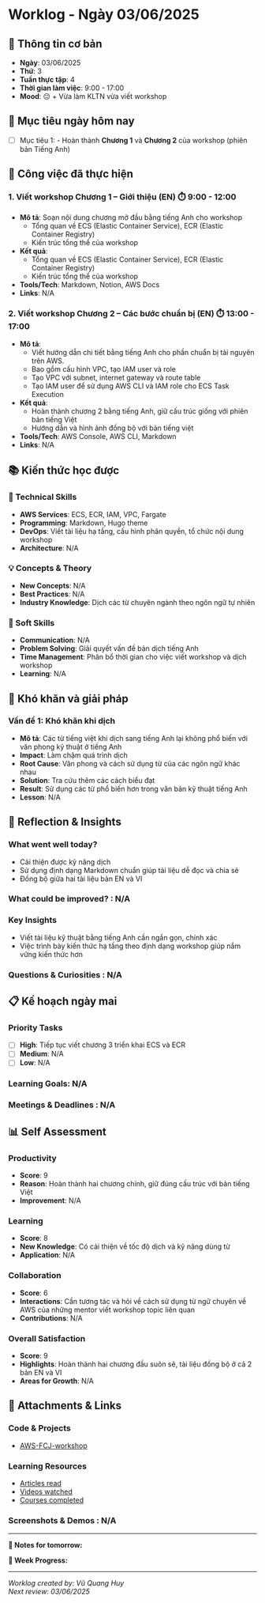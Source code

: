 # Worklog - Ngày 03/06/2025

## 📅 Thông tin cơ bản
- **Ngày**: 03/06/2025
- **Thứ**: 3
- **Tuần thực tập**: 4
- **Thời gian làm việc**: 9:00 - 17:00
- **Mood**: 😔 + Vừa làm KLTN vừa viết workshop

## 🎯 Mục tiêu ngày hôm nay
- [ ] Mục tiêu 1: - Hoàn thành **Chương 1** và **Chương 2** của workshop (phiên bản Tiếng Anh)

## 💼 Công việc đã thực hiện

### 1. Viết workshop Chương 1 – Giới thiệu (EN) ⏱️ 9:00 - 12:00
- **Mô tả**: Soạn nội dung chương mở đầu bằng tiếng Anh cho workshop
  - Tổng quan về ECS (Elastic Container Service), ECR (Elastic Container Registry)
  - Kiến trúc tổng thể của workshop
- **Kết quả**:
  - Tổng quan về ECS (Elastic Container Service), ECR (Elastic Container Registry)
  - Kiến trúc tổng thể của workshop
- **Tools/Tech**: Markdown, Notion, AWS Docs
- **Links**: N/A

### 2. Viết workshop Chương 2 – Các bước chuẩn bị (EN) ⏱️ 13:00 - 17:00
- **Mô tả**: 
  - Viết hướng dẫn chi tiết bằng tiếng Anh cho phần chuẩn bị tài nguyên trên AWS.
  - Bao gồm cấu hình VPC, tạo IAM user và role
  - Tạo VPC với subnet, internet gateway và route table
  - Tạo IAM user để sử dụng AWS CLI và IAM role cho ECS Task Execution
- **Kết quả**: 
  - Hoàn thành chương 2 bằng tiếng Anh, giữ cấu trúc giống với phiên bản tiếng Việt
  - Hướng dẫn và hình ảnh đồng bộ với bản tiếng việt
- **Tools/Tech**: AWS Console, AWS CLI, Markdown
- **Links**: N/A

## 📚 Kiến thức học được

### 🔧 Technical Skills
- **AWS Services**: ECS, ECR, IAM, VPC, Fargate  
- **Programming**: Markdown, Hugo theme
- **DevOps**: Viết tài liệu hạ tầng, cấu hình phân quyền, tổ chức nội dung workshop  
- **Architecture**: N/A

### 💡 Concepts & Theory
- **New Concepts**: N/A
- **Best Practices**: N/A
- **Industry Knowledge**: Dịch các từ chuyên ngành theo ngôn ngữ tự nhiên 

### 🤝 Soft Skills
- **Communication**: N/A
- **Problem Solving**: Giải quyết vấn đề bản dịch tiếng Anh
- **Time Management**: Phân bổ thời gian cho việc viết workshop và dịch workshop
- **Learning**: N/A

## 🚧 Khó khăn và giải pháp

### Vấn đề 1: Khó khăn khi dịch 
- **Mô tả**: Các từ tiếng việt khi dịch sang tiếng Anh lại không phổ biến với văn phong kỹ thuật ở tiếng Anh
- **Impact**: Làm chậm quá trình dịch
- **Root Cause**: Văn phong và cách sử dụng từ của các ngôn ngữ khác nhau
- **Solution**: Tra cứu thêm các cách biểu đạt
- **Result**: Sử dụng các từ phổ biến hơn trong văn bản kỹ thuật tiếng Anh
- **Lesson**: N/A

## 💭 Reflection & Insights

### What went well today?
- Cải thiện được kỹ năng dịch 
- Sử dụng định dạng Markdown chuẩn giúp tài liệu dễ đọc và chia sẻ
- Đồng bộ giữa hai tài liệu bản EN và VI

### What could be improved? : N/A

### Key Insights
- Viết tài liệu kỹ thuật bằng tiếng Anh cần ngắn gọn, chính xác
- Việc trình bày kiến thức hạ tầng theo định dạng workshop giúp nắm vững kiến thức hơn

### Questions & Curiosities : N/A

## 📋 Kế hoạch ngày mai

### Priority Tasks
- [ ] **High**: Tiếp tục viết chương 3 triển khai ECS và ECR
- [ ] **Medium**: N/A
- [ ] **Low**: N/A 

### Learning Goals: N/A

### Meetings & Deadlines : N/A

## 📊 Self Assessment

### Productivity
- **Score**: 9
- **Reason**: Hoàn thành hai chương chính, giữ đúng cấu trúc với bản tiếng Việt
- **Improvement**: N/A

### Learning
- **Score**: 8
- **New Knowledge**: Có cải thiện về tốc độ dịch và kỹ năng dùng từ
- **Application**: N/A

### Collaboration
- **Score**: 6
- **Interactions**: Cần tương tác và hỏi về cách sử dụng từ ngữ chuyên về AWS của những mentor viết workshop topic liên quan
- **Contributions**: N/A

### Overall Satisfaction
- **Score**: 9 
- **Highlights**: Hoàn thành hai chương đầu suôn sẽ, tài liệu đồng bộ ở cả 2 bản EN và VI
- **Areas for Growth**: N/A

## 📎 Attachments & Links

### Code & Projects
- [AWS-FCJ-workshop](https://github.com/ConKhiPecPeC/AWS-FCJ-workshop.git)

### Learning Resources
- [Articles read](link)
- [Videos watched](link)
- [Courses completed](link)

### Screenshots & Demos : N/A

---

**📝 Notes for tomorrow:**

**🎯 Week Progress:**

---
*Worklog created by: Vũ Quang Huy*  
*Next review: 03/06/2025*
